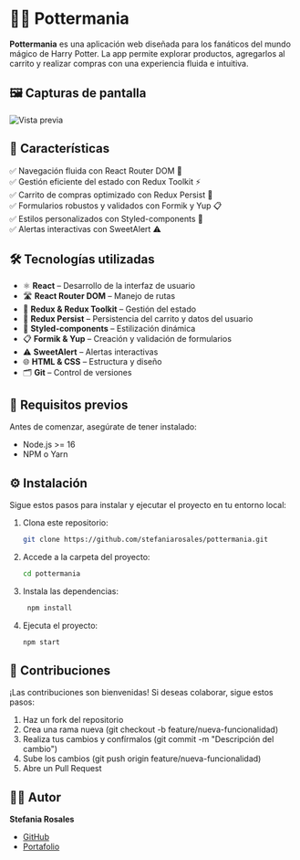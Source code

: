 # 🧙‍♂️ Pottermania  

**Pottermania** es una aplicación web diseñada para los fanáticos del mundo mágico de Harry Potter. La app permite explorar productos, agregarlos al carrito y realizar compras con una experiencia fluida e intuitiva.  

## 🖼️ Capturas de pantalla  
![Vista previa](ruta-de-la-imagen.png)  

## 🚀 Características  
✅ Navegación fluida con React Router DOM 🔗  
✅ Gestión eficiente del estado con Redux Toolkit ⚡  
✅ Carrito de compras optimizado con Redux Persist 🛒  
✅ Formularios robustos y validados con Formik y Yup 📋  
✅ Estilos personalizados con Styled-components 🎨  
✅ Alertas interactivas con SweetAlert ⚠️  

## 🛠️ Tecnologías utilizadas  
- ⚛️ **React** – Desarrollo de la interfaz de usuario  
- 🛣️ **React Router DOM** – Manejo de rutas  
- 🛒 **Redux & Redux Toolkit** – Gestión del estado  
- 💾 **Redux Persist** – Persistencia del carrito y datos del usuario  
- 🎨 **Styled-components** – Estilización dinámica  
- 📋 **Formik & Yup** – Creación y validación de formularios  
- ⚠️ **SweetAlert** – Alertas interactivas  
- 🌐 **HTML & CSS** – Estructura y diseño  
- 🗂 **Git** – Control de versiones  

## 📌 Requisitos previos  
Antes de comenzar, asegúrate de tener instalado:  
- Node.js >= 16  
- NPM o Yarn  

## ⚙️ Instalación  
Sigue estos pasos para instalar y ejecutar el proyecto en tu entorno local:  

1. Clona este repositorio:  
   ```bash
   git clone https://github.com/stefaniarosales/pottermania.git
   
2. Accede a la carpeta del proyecto:
    ```bash
    cd pottermania
    
3. Instala las dependencias:
   ```bash
    npm install
   
4. Ejecuta el proyecto:
   ```bash
   npm start

## 🤝 Contribuciones
¡Las contribuciones son bienvenidas! Si deseas colaborar, sigue estos pasos:
1. Haz un fork del repositorio
2. Crea una rama nueva (git checkout -b feature/nueva-funcionalidad)
3. Realiza tus cambios y confírmalos (git commit -m "Descripción del cambio")
4. Sube los cambios (git push origin feature/nueva-funcionalidad)
5. Abre un Pull Request

## 👩‍💻 Autor  
**Stefania Rosales**  
  - [GitHub](https://github.com/stefaniarosales)  
  - [Portafolio](https://stefaniadev.vercel.app/)  

